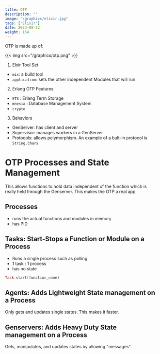 ```yaml
---
title: OTP 
description: "" 
image: "/graphics/elixir.jpg"
tags: ['Elixir']
date: 2023-08-22
weight: 154
---
```



OTP is made up of:

{{< img src="/graphics/otp.png" >}}


1. Elxir Tool Set

  - `mix`: a build tool
  - `application`: sets the other independent Modules that will run   

2. Erlang OTP Features

- `ETS` : Erlang Term Storage
- `mnesia` : Database Management System
- `crypto` 


3. Behaviors

- GenServer: has client and server
- Supervisor: manages workers in a GenServer
- Protocols: allows polymorphism. An example of a bult-in protocol is `String.Chars`



# OTP Processes and State Management

This allows functions to hold data independent of the function which is really held through the Genserver. <!-- In other web languages, this ability is done through an in-memory database such as Redis which holds the state for the webserver. --> This makes the OTP a real app. 


## Processes

- runs the actual functions and modules in memory 
- has PID


## Tasks: Start-Stops a Function or Module on a Process

- Runs a single process such as polling
- 1 task : 1 process
- has no state

``` elixir
Task.start(function_name)
```

## Agents: Adds Lightweight State management on a Process 

Only gets and updates single states. This makes it faster. 


## Genservers: Adds Heavy Duty State management on a Process

Gets, manipulates, and updates states by allowing "messages".


